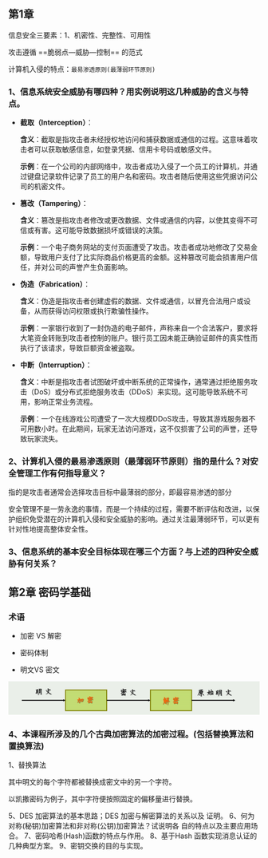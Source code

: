 ## 第1章

信息安全三要素：1、机密性、完整性、可用性

攻击遵循 ==脆弱点—威胁—控制== 的范式

计算机入侵的特点：`最易渗透原则(最薄弱环节原则)`



### **1、信息系统安全威胁有哪四种？用实例说明这几种威胁的含义与特点。**

* **截取（Interception）**：

  **含义**：截取是指攻击者未经授权地访问和捕获数据或通信的过程。这意味着攻击者可以获取敏感信息，如登录凭据、信用卡号码或敏感文件。

  **示例**：在一个公司的内部网络中，攻击者成功入侵了一个员工的计算机，并通过键盘记录软件记录了员工的用户名和密码。攻击者随后使用这些凭据访问公司的机密文件。

* **篡改（Tampering）**：

  **含义**：篡改是指攻击者修改或更改数据、文件或通信的内容，以使其变得不可信或有害。这可能导致数据损坏或错误的决策。

  **示例**：一个电子商务网站的支付页面遭受了攻击。攻击者成功地修改了交易金额，导致用户支付了比实际商品价格更高的金额。这种篡改可能会损害用户信任，并对公司的声誉产生负面影响。

* **伪造（Fabrication）**：

  **含义**：伪造是指攻击者创建虚假的数据、文件或通信，以冒充合法用户或设备，从而获得访问权限或执行欺骗性操作。

  **示例**：一家银行收到了一封伪造的电子邮件，声称来自一个合法客户，要求将大笔资金转账到攻击者控制的账户。银行员工因未能正确验证邮件的真实性而执行了该请求，导致巨额资金被盗取。

* **中断（Interruption）**：

  **含义**：中断是指攻击者试图破坏或中断系统的正常操作，通常通过拒绝服务攻击（DoS）或分布式拒绝服务攻击（DDoS）来实现。这可能导致系统不可用，影响正常业务流程。

  **示例**：一个在线游戏公司遭受了一次大规模DDoS攻击，导致其游戏服务器不可用数小时。在此期间，玩家无法访问游戏，这不仅损害了公司的声誉，还导致玩家流失。

### **2、计算机入侵的最易渗透原则（最薄弱环节原则）指的是什么？对安全管理工作有何指导意义？**

指的是攻击者通常会选择攻击目标中最薄弱的部分，即最容易渗透的部分

安全管理不是一劳永逸的事情，而是一个持续的过程，需要不断评估和改进，以保护组织免受潜在的计算机入侵和安全威胁的影响。通过关注最薄弱环节，可以更有针对性地提高整体安全性。

### 3、信息系统的基本安全目标体现在哪三个方面？与上述的四种安全威胁有何关系？





## 第2章 密码学基础

### 术语

- 加密 VS 解密

- 密码体制
- 明文VS 密文



![image-20231120000140760](./assets/image-20231120000140760.png)





### 4、本课程所涉及的几个古典加密算法的加密过程。(包括替换算法和置换算法)

1、替换算法

 其中明文的每个字符都被替换成密文中的另一个字符。

以凯撒密码为例子，其中字符便按照固定的偏移量进行替换。

















5、DES 加密算法的基本思路；DES 加密与解密算法的关系以及
证明。
6、何为对称(秘钥)加密算法和非对称(公钥)加密算法？试说明各
自的特点以及主要应用场合。
7、密码哈希(Hash)函数的特点与作用。
8、基于Hash 函数实现消息认证的几种典型方案。
9、密钥交换的目的与实现。
